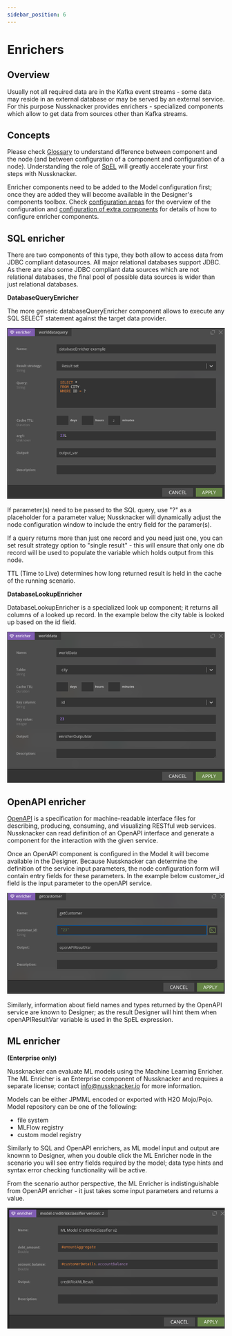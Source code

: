 ```yaml
---
sidebar_position: 6
---
```


# Enrichers

## Overview

Usually not all required data are in the Kafka event streams - some data may reside in an external database or may be served by an external service. For this purpose Nussknacker provides enrichers - specialized components which allow to get data from sources other than Kafka streams.


## Concepts

Please check [Glossary](/about/GLOSSARY) to understand difference between component and the node (and between configuration of a component and configuration of a node). Understanding the role of [SpEL](../scenarios_authoring/Intro#spel) will greatly accelerate your first steps with Nussknacker.


Enricher components need to be added to the Model configuration first; once they are added they will become available in the Designer's components toolbox. Check [configuration areas](../installation_configuration_guide/ModelConfiguration.md) for the overview of the configuration and [configuration of extra components](../integration/OpenAPI.md) for details of how to configure enricher components.


## SQL enricher

There are two components of this type, they both allow to access data from JDBC compliant datasources. All major relational databases support JDBC. As there are also some JDBC compliant data sources which are not relational databases, the final pool of possible data sources is wider than just relational databases.

**DatabaseQueryEnricher**

The more generic databaseQueryEnricher component allows to execute any SQL SELECT statement against the target data provider.

![alt_text](img/databaseQueryEnricher.png "databaseQuery Enricher")

If parameter(s) need to be passed to the SQL query, use "?" as a placeholder for a parameter value; Nussknacker will dynamically adjust the node configuration window to include the entry field for the paramer(s).


If a query returns more than just one record and you need just one, you can set result strategy option to "single result" - this will ensure that only one db record will be used to populate the variable which holds output from this node.


TTL (Time to Live) determines how long returned result is held in the cache of the running scenario.

**DatabaseLookupEnricher**

DatabaseLookupEnricher is a specialized look up component; it returns all columns of a looked up record. In the example below the city table is looked up based on the id field.

![alt_text](img/databaseLookupEnricher.png "databaseLookup Enricher")


## OpenAPI enricher

[OpenAPI](https://swagger.io) is a specification for machine-readable interface files for describing, producing, consuming, and visualizing RESTful web services. Nussknacker can read definition of an OpenAPI interface and generate a component for the interaction with the given service.

Once an OpenAPI component is configured in the Model it will become available in the Designer. Because Nussknacker can determine the definition of the service input parameters, the node configuration form will contain entry fields for these parameters. In the example below customer_id field is the input parameter to the openAPI service.

![alt_text](img/openApiEnricher.png "openAPI Enricher")

Similarly, information about field names and types returned by the OpenAPI service are known to Designer; as the result Designer will hint them when openAPIResultVar variable is used in the SpEL expression.


## ML enricher
**(Enterprise only)**

Nussknacker can evaluate ML models using the Machine Learning Enricher. The ML Enricher is an Enterprise component of Nussknacker and requires a separate license; contact info@nussknacker.io for more information.

Models can be either JPMML encoded or exported with H2O Mojo/Pojo.
Model repository can be one of the following:
- file system
- MLFlow registry
- custom model registry

Similarly to SQL and OpenAPI enrichers, as ML model input and output are knownn to Designer, when you double click the ML Enricher node in the scenario you will see entry fields required by the model; data type hints and syntax error checking functionality will be active.

From the scenario author perspective, the ML Enricher is indistinguishable from OpenAPI enricher - it just takes some input parameters and returns a value.

![alt_text](img/mlEnricherForm.png "ML Enricher")
